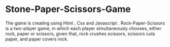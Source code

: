 # Stone-Paper-Scissors-Game
The game is creating using Html , Css and Javascript . Rock-Paper-Scissors is a two-player game, in which each player simultaneously chooses, either rock, paper or scissors, given that, rock crushes scissors, scissors cuts paper, and paper covers rock.
